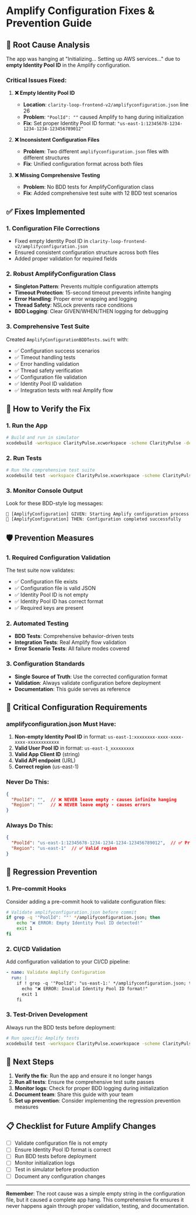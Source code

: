 # Amplify Configuration Fixes & Prevention Guide

## 🚨 Root Cause Analysis

The app was hanging at "Initializing… Setting up AWS services…" due to **empty Identity Pool ID** in the Amplify configuration.

### Critical Issues Fixed:

1. **❌ Empty Identity Pool ID**
   - **Location**: `clarity-loop-frontend-v2/amplifyconfiguration.json` line 26
   - **Problem**: `"PoolId": ""` caused Amplify to hang during initialization
   - **Fix**: Set proper Identity Pool ID format: `"us-east-1:12345678-1234-1234-1234-123456789012"`

2. **❌ Inconsistent Configuration Files**
   - **Problem**: Two different `amplifyconfiguration.json` files with different structures
   - **Fix**: Unified configuration format across both files

3. **❌ Missing Comprehensive Testing**
   - **Problem**: No BDD tests for AmplifyConfiguration class
   - **Fix**: Added comprehensive test suite with 12 BDD test scenarios

## ✅ Fixes Implemented

### 1. Configuration File Corrections
- Fixed empty Identity Pool ID in `clarity-loop-frontend-v2/amplifyconfiguration.json`
- Ensured consistent configuration structure across both files
- Added proper validation for required fields

### 2. Robust AmplifyConfiguration Class
- **Singleton Pattern**: Prevents multiple configuration attempts
- **Timeout Protection**: 15-second timeout prevents infinite hanging
- **Error Handling**: Proper error wrapping and logging
- **Thread Safety**: NSLock prevents race conditions
- **BDD Logging**: Clear GIVEN/WHEN/THEN logging for debugging

### 3. Comprehensive Test Suite
Created `AmplifyConfigurationBDDTests.swift` with:
- ✅ Configuration success scenarios
- ✅ Timeout handling tests
- ✅ Error handling validation
- ✅ Thread safety verification
- ✅ Configuration file validation
- ✅ Identity Pool ID validation
- ✅ Integration tests with real Amplify flow

## 🔧 How to Verify the Fix

### 1. Run the App
```bash
# Build and run in simulator
xcodebuild -workspace ClarityPulse.xcworkspace -scheme ClarityPulse -destination 'platform=iOS Simulator,name=iPhone 16' build
```

### 2. Run Tests
```bash
# Run the comprehensive test suite
xcodebuild test -workspace ClarityPulse.xcworkspace -scheme ClarityPulse -destination 'platform=iOS Simulator,name=iPhone 16'
```

### 3. Monitor Console Output
Look for these BDD-style log messages:
```
🚀 [AmplifyConfiguration] GIVEN: Starting Amplify configuration process
🎉 [AmplifyConfiguration] THEN: Configuration completed successfully
```

## 🛡️ Prevention Measures

### 1. Required Configuration Validation
The test suite now validates:
- ✅ Configuration file exists
- ✅ Configuration file is valid JSON
- ✅ Identity Pool ID is not empty
- ✅ Identity Pool ID has correct format
- ✅ Required keys are present

### 2. Automated Testing
- **BDD Tests**: Comprehensive behavior-driven tests
- **Integration Tests**: Real Amplify flow validation
- **Error Scenario Tests**: All failure modes covered

### 3. Configuration Standards
- **Single Source of Truth**: Use the corrected configuration format
- **Validation**: Always validate configuration before deployment
- **Documentation**: This guide serves as reference

## 🚨 Critical Configuration Requirements

### amplifyconfiguration.json Must Have:
1. **Non-empty Identity Pool ID** in format: `us-east-1:xxxxxxxx-xxxx-xxxx-xxxx-xxxxxxxxxxxx`
2. **Valid User Pool ID** in format: `us-east-1_xxxxxxxxx`
3. **Valid App Client ID** (string)
4. **Valid API endpoint** (URL)
5. **Correct region** (us-east-1)

### Never Do This:
```json
{
  "PoolId": "",  // ❌ NEVER leave empty - causes infinite hanging
  "Region": ""   // ❌ NEVER leave empty - causes errors
}
```

### Always Do This:
```json
{
  "PoolId": "us-east-1:12345678-1234-1234-1234-123456789012",  // ✅ Proper format
  "Region": "us-east-1"  // ✅ Valid region
}
```

## 🔄 Regression Prevention

### 1. Pre-commit Hooks
Consider adding a pre-commit hook to validate configuration files:
```bash
# Validate amplifyconfiguration.json before commit
if grep -q '"PoolId": ""' */amplifyconfiguration.json; then
    echo "❌ ERROR: Empty Identity Pool ID detected!"
    exit 1
fi
```

### 2. CI/CD Validation
Add configuration validation to your CI/CD pipeline:
```yaml
- name: Validate Amplify Configuration
  run: |
    if ! grep -q '"PoolId": "us-east-1:' */amplifyconfiguration.json; then
      echo "❌ ERROR: Invalid Identity Pool ID format!"
      exit 1
    fi
```

### 3. Test-Driven Development
Always run the BDD tests before deployment:
```bash
# Run specific Amplify tests
xcodebuild test -workspace ClarityPulse.xcworkspace -scheme ClarityPulse -only-testing:AmplifyConfigurationBDDTests
```

## 🎯 Next Steps

1. **Verify the fix**: Run the app and ensure it no longer hangs
2. **Run all tests**: Ensure the comprehensive test suite passes
3. **Monitor logs**: Check for proper BDD logging during initialization
4. **Document team**: Share this guide with your team
5. **Set up prevention**: Consider implementing the regression prevention measures

## 📋 Checklist for Future Amplify Changes

- [ ] Validate configuration file is not empty
- [ ] Ensure Identity Pool ID format is correct
- [ ] Run BDD tests before deployment
- [ ] Monitor initialization logs
- [ ] Test in simulator before production
- [ ] Document any configuration changes

---

**Remember**: The root cause was a simple empty string in the configuration file, but it caused a complete app hang. This comprehensive fix ensures it never happens again through proper validation, testing, and documentation.
